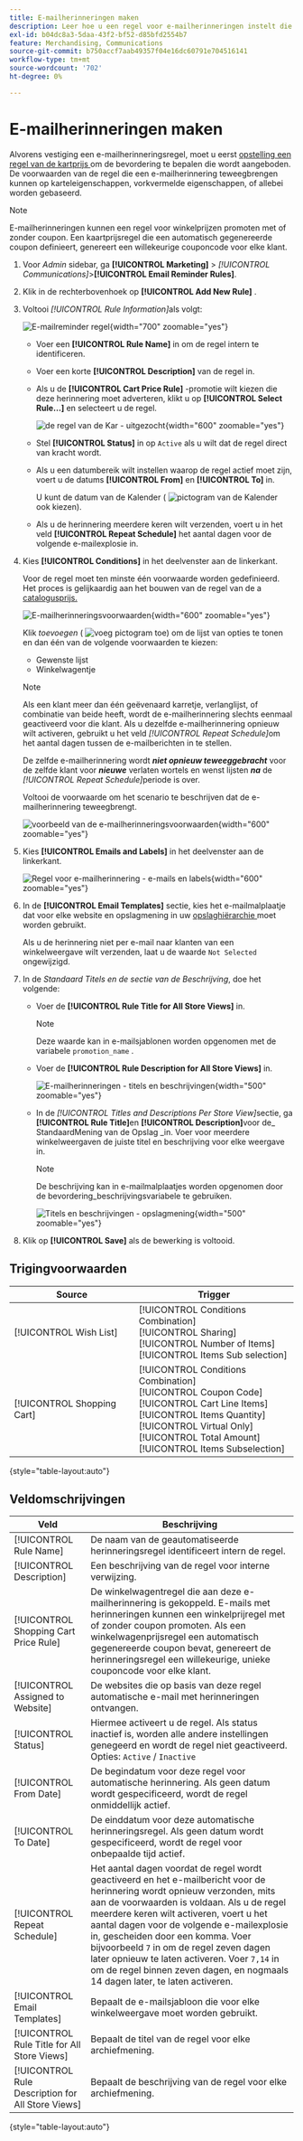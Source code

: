 ```yaml
---
title: E-mailherinneringen maken
description: Leer hoe u een regel voor e-mailherinneringen instelt die gebruikmaakt van een bestaande regel voor de prijs van winkelwagentjes.
exl-id: b04dc8a3-5daa-43f2-bf52-d85bfd2554b7
feature: Merchandising, Communications
source-git-commit: b750accf7aab49357f04e16dc60791e704516141
workflow-type: tm+mt
source-wordcount: '702'
ht-degree: 0%

---
```


# E-mailherinneringen maken

Alvorens vestiging een e-mailherinneringsregel, moet u eerst [ opstelling een regel van de kartprijs ](price-rules-cart-create.md) om de bevordering te bepalen die wordt aangeboden. De voorwaarden van de regel die een e-mailherinnering teweegbrengen kunnen op karteleigenschappen, vorkvermelde eigenschappen, of allebei worden gebaseerd.

>[!NOTE]
>
>E-mailherinneringen kunnen een regel voor winkelprijzen promoten met of zonder coupon. Een kaartprijsregel die een automatisch gegenereerde coupon definieert, genereert een willekeurige couponcode voor elke klant.

1. Voor _Admin_ sidebar, ga **[!UICONTROL Marketing]** > _[!UICONTROL Communications]_>**[!UICONTROL Email Reminder Rules]**.

1. Klik in de rechterbovenhoek op **[!UICONTROL Add New Rule]** .

1. Voltooi _[!UICONTROL Rule Information]_&#x200B;als volgt:

   ![ E-mailreminder regel ](./assets/email-reminder-new.png){width="700" zoomable="yes"}

   - Voer een **[!UICONTROL Rule Name]** in om de regel intern te identificeren.

   - Voer een korte **[!UICONTROL Description]** van de regel in.

   - Als u de **[!UICONTROL Cart Price Rule]** -promotie wilt kiezen die deze herinnering moet adverteren, klikt u op **[!UICONTROL Select Rule…]** en selecteert u de regel.

     ![ de regel van de Kar - uitgezocht ](./assets/email-reminder-select-rule.png){width="600" zoomable="yes"}

   - Stel **[!UICONTROL Status]** in op `Active` als u wilt dat de regel direct van kracht wordt.

   - Als u een datumbereik wilt instellen waarop de regel actief moet zijn, voert u de datums **[!UICONTROL From]** en **[!UICONTROL To]** in.

     U kunt de datum van de Kalender ( ![ pictogram van de Kalender ](../assets/icon-calendar.png) ook kiezen).

   - Als u de herinnering meerdere keren wilt verzenden, voert u in het veld **[!UICONTROL Repeat Schedule]** het aantal dagen voor de volgende e-mailexplosie in.

1. Kies **[!UICONTROL Conditions]** in het deelvenster aan de linkerkant.

   Voor de regel moet ten minste één voorwaarde worden gedefinieerd. Het proces is gelijkaardig aan het bouwen van de regel van de a [ catalogusprijs.](price-rules-catalog.md)

   ![ E-mailherinneringsvoorwaarden ](./assets/email-reminder-conditions.png){width="600" zoomable="yes"}

   Klik _toevoegen_ ( ![ voeg pictogram ](../assets/icon-add-green-circle.png) toe) om de lijst van opties te tonen en dan één van de volgende voorwaarden te kiezen:

   - Gewenste lijst
   - Winkelwagentje

   >[!NOTE]
   >
   >Als een klant meer dan één geëvenaard karretje, verlanglijst, of combinatie van beide heeft, wordt de e-mailherinnering slechts eenmaal geactiveerd voor die klant. Als u dezelfde e-mailherinnering opnieuw wilt activeren, gebruikt u het veld _[!UICONTROL Repeat Schedule]_&#x200B;om het aantal dagen tussen de e-mailberichten in te stellen. <br/>
   >
   >De zelfde e-mailherinnering wordt **_niet opnieuw teweeggebracht_** voor de zelfde klant voor **_nieuwe_** verlaten wortels en wenst lijsten **_na_** de _[!UICONTROL Repeat Schedule]_&#x200B;periode is over.

   Voltooi de voorwaarde om het scenario te beschrijven dat de e-mailherinnering teweegbrengt.

   ![ voorbeeld van de e-mailherinneringsvoorwaarden ](./assets/email-reminder-condition-example.png){width="600" zoomable="yes"}

1. Kies **[!UICONTROL Emails and Labels]** in het deelvenster aan de linkerkant.

   ![ Regel voor e-mailherinnering - e-mails en labels ](./assets/email-reminder-rule-emails-labels-email-templates.png){width="600" zoomable="yes"}

1. In de **[!UICONTROL Email Templates]** sectie, kies het e-mailmalplaatje dat voor elke website en opslagmening in uw [ opslaghiërarchie ](../getting-started/websites-stores-views.md) moet worden gebruikt.

   Als u de herinnering niet per e-mail naar klanten van een winkelweergave wilt verzenden, laat u de waarde `Not Selected` ongewijzigd.

1. In de _Standaard Titels en de sectie van de Beschrijving_, doe het volgende:

   - Voer de **[!UICONTROL Rule Title for All Store Views]** in.

     >[!NOTE]
     >
     >Deze waarde kan in e-mailsjablonen worden opgenomen met de variabele `promotion_name` .

   - Voer de **[!UICONTROL Rule Description for All Store Views]** in.

     ![ E-mailherinneringen - titels en beschrijvingen ](./assets/email-reminders-emails-and-labels-default-titles-description.png){width="500" zoomable="yes"}

   - In de _[!UICONTROL Titles and Descriptions Per Store View]_&#x200B;sectie, ga **[!UICONTROL Rule Title]**&#x200B;en **[!UICONTROL Description]**&#x200B;voor de_ StandaardMening van de Opslag _in. Voer voor meerdere winkelweergaven de juiste titel en beschrijving voor elke weergave in.

     >[!NOTE]
     >
     >De beschrijving kan in e-mailmalplaatjes worden opgenomen door de bevordering_beschrijvingsvariabele te gebruiken.

     ![ Titels en beschrijvingen - opslagmening ](./assets/email-reminder-rules-title-descriptions-per-store-view.png){width="500" zoomable="yes"}

1. Klik op **[!UICONTROL Save]** als de bewerking is voltooid.

## Trigingvoorwaarden

| Source | Trigger |
|--- |--- |
| [!UICONTROL Wish List] | [!UICONTROL Conditions Combination]<br/>[!UICONTROL Sharing]<br/>[!UICONTROL Number of Items]<br/>[!UICONTROL Items Sub selection] |
| [!UICONTROL Shopping Cart] | [!UICONTROL Conditions Combination]<br/>[!UICONTROL Coupon Code]<br/>[!UICONTROL Cart Line Items]<br/>[!UICONTROL Items Quantity]<br/>[!UICONTROL Virtual Only]<br/>[!UICONTROL Total Amount]<br/>[!UICONTROL Items Subselection] |

{style="table-layout:auto"}

## Veldomschrijvingen

| Veld | Beschrijving |
|--- |--- |
| [!UICONTROL Rule Name] | De naam van de geautomatiseerde herinneringsregel identificeert intern de regel. |
| [!UICONTROL Description] | Een beschrijving van de regel voor interne verwijzing. |
| [!UICONTROL Shopping Cart Price Rule] | De winkelwagentregel die aan deze e-mailherinnering is gekoppeld. E-mails met herinneringen kunnen een winkelprijregel met of zonder coupon promoten. Als een winkelwagenprijsregel een automatisch gegenereerde coupon bevat, genereert de herinneringsregel een willekeurige, unieke couponcode voor elke klant. |
| [!UICONTROL Assigned to Website] | De websites die op basis van deze regel automatische e-mail met herinneringen ontvangen. |
| [!UICONTROL Status] | Hiermee activeert u de regel. Als status inactief is, worden alle andere instellingen genegeerd en wordt de regel niet geactiveerd. Opties: `Active` / `Inactive` |
| [!UICONTROL From Date] | De begindatum voor deze regel voor automatische herinnering. Als geen datum wordt gespecificeerd, wordt de regel onmiddellijk actief. |
| [!UICONTROL To Date] | De einddatum voor deze automatische herinneringsregel. Als geen datum wordt gespecificeerd, wordt de regel voor onbepaalde tijd actief. |
| [!UICONTROL Repeat Schedule] | Het aantal dagen voordat de regel wordt geactiveerd en het e-mailbericht voor de herinnering wordt opnieuw verzonden, mits aan de voorwaarden is voldaan. Als u de regel meerdere keren wilt activeren, voert u het aantal dagen voor de volgende e-mailexplosie in, gescheiden door een komma. Voer bijvoorbeeld `7` in om de regel zeven dagen later opnieuw te laten activeren. Voer `7,14` in om de regel binnen zeven dagen, en nogmaals 14 dagen later, te laten activeren. |
| [!UICONTROL Email Templates] | Bepaalt de e-mailsjabloon die voor elke winkelweergave moet worden gebruikt. |
| [!UICONTROL Rule Title for All Store Views] | Bepaalt de titel van de regel voor elke archiefmening. |
| [!UICONTROL Rule Description for All Store Views] | Bepaalt de beschrijving van de regel voor elke archiefmening. |

{style="table-layout:auto"}
